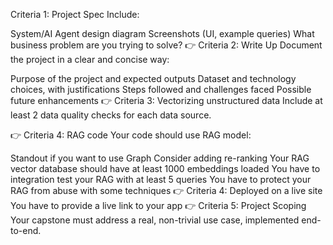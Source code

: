 Criteria 1: Project Spec
Include:

System/AI Agent design diagram
Screenshots (UI, example queries)
What business problem are you trying to solve?
👉 Criteria 2: Write Up
Document the project in a clear and concise way:

Purpose of the project and expected outputs
Dataset and technology choices, with justifications
Steps followed and challenges faced
Possible future enhancements
👉 Criteria 3: Vectorizing unstructured data
Include at least 2 data quality checks for each data source.

👉 Criteria 4: RAG code
Your code should use RAG model:

Standout if you want to use Graph
Consider adding re-ranking
Your RAG vector database should have at least 1000 embeddings loaded
You have to integration test your RAG with at least 5 queries
You have to protect your RAG from abuse with some techniques
👉 Criteria 4: Deployed on a live site
You have to provide a live link to your app
👉 Criteria 5: Project Scoping
Your capstone must address a real, non-trivial use case, implemented end-to-end.

